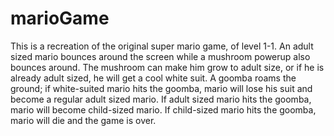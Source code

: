 # marioGame

This is a recreation of the original super mario game, of level 1-1. 
An adult sized mario bounces around the screen while a mushroom powerup also bounces around. 
The mushroom can make him grow to adult size, or if he is already adult sized, he will get a cool white suit.
A goomba roams the ground; if white-suited mario hits the goomba, mario will lose his suit and become a regular adult sized mario. 
If adult sized mario hits the goomba, mario will become child-sized mario. If child-sized mario hits the goomba, mario will die and the game is over. 
